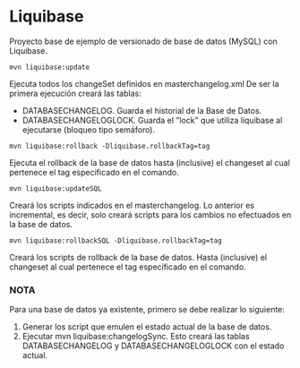 # Liquibase

Proyecto base de ejemplo de versionado de base de datos (MySQL) con Liquibase.

```
mvn liquibase:update
```

Ejecuta todos los changeSet definidos en masterchangelog.xml
De ser la primera ejecución creará las tablas:
- DATABASECHANGELOG. Guarda el historial de la Base de Datos.
- DATABASECHANGELOGLOCK. Guarda el "lock" que utiliza liquibase al ejecutarse (bloqueo tipo semáforo).


```
mvn liquibase:rollback -Dliquibase.rollbackTag=tag
```

Ejecuta el rollback de la base de datos hasta (inclusive) el changeset al cual pertenece el tag especificado en el comando.


```
mvn liquibase:updateSQL
```

Creará los scripts indicados en el masterchangelog. Lo anterior es incremental, es decir, solo creará scripts para los cambios no efectuados en la base de datos.


```
mvn liquibase:rollbackSQL -Dliquibase.rollbackTag=tag
```

Creará los scripts de rollback de la base de datos. Hasta (inclusive) el changeset al cual pertenece el tag especificado en el comando.


### NOTA

Para una base de datos ya existente, primero se debe realizar lo siguiente:

1. Generar los script que emulen el estado actual de la base de datos.
2. Ejecutar mvn liquibase:changelogSync. Esto creará las tablas DATABASECHANGELOG y DATABASECHANGELOGLOCK con el estado actual.
